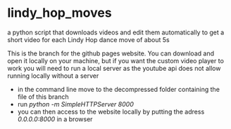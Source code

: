 # lindy_hop_moves
a python script that downloads videos and edit them automatically to get a short video for each Lindy Hop dance move of about 5s

This is the branch for the github pages website.
You can download and open it locally on your machine, but if you want the custom video player to work
you will need to run a local server as the youtube api does not allow running locally without a server

* in the command line move to the decompressed folder containing the file of this branch 
* run *python -m SimpleHTTPServer 8000*
* you can then access to the website locally by putting the adress *0.0.0.0:8000* in a browser
